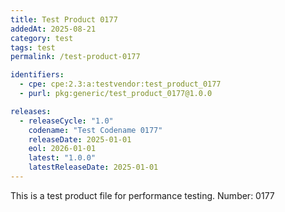 ```yaml
---
title: Test Product 0177
addedAt: 2025-08-21
category: test
tags: test
permalink: /test-product-0177

identifiers:
  - cpe: cpe:2.3:a:testvendor:test_product_0177
  - purl: pkg:generic/test_product_0177@1.0.0

releases:
  - releaseCycle: "1.0"
    codename: "Test Codename 0177"
    releaseDate: 2025-01-01
    eol: 2026-01-01
    latest: "1.0.0"
    latestReleaseDate: 2025-01-01
---
```


This is a test product file for performance testing. Number: 0177

